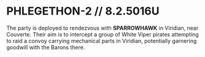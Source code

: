 # PHLEGETHON-2 // 8.2.5016U

The party is deployed to rendezvous with **SPARROWHAWK** in Viridian, near Couverte. Their aim is to intercept a group of White Viper pirates attempting to raid a convoy carrying mechanical parts in Viridian, potentially garnering goodwill with the Barons there.
